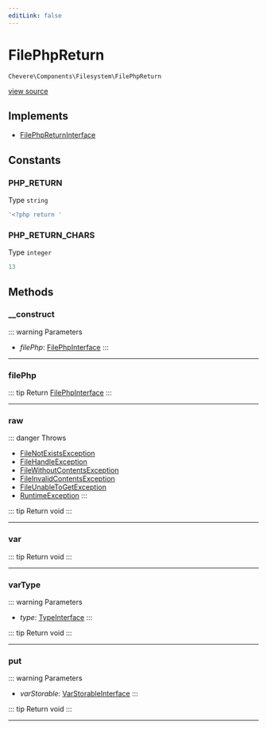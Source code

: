 ```yaml
---
editLink: false
---
```


# FilePhpReturn

`Chevere\Components\Filesystem\FilePhpReturn`

[view source](https://github.com/chevere/chevere/blob/main/src/Chevere/Components/Filesystem/FilePhpReturn.php)

## Implements

- [FilePhpReturnInterface](../../Interfaces/Filesystem/FilePhpReturnInterface.md)

## Constants

### PHP_RETURN

Type `string`

```php
'<?php return '
```

### PHP_RETURN_CHARS

Type `integer`

```php
13
```

## Methods

### __construct

::: warning Parameters
- *filePhp*: [FilePhpInterface](../../Interfaces/Filesystem/FilePhpInterface.md)
:::

---

### filePhp

::: tip Return
[FilePhpInterface](../../Interfaces/Filesystem/FilePhpInterface.md)
:::

---

### raw

::: danger Throws
- [FileNotExistsException](../../Exceptions/Filesystem/FileNotExistsException.md) 
- [FileHandleException](../../Exceptions/Filesystem/FileHandleException.md) 
- [FileWithoutContentsException](../../Exceptions/Filesystem/FileWithoutContentsException.md) 
- [FileInvalidContentsException](../../Exceptions/Filesystem/FileInvalidContentsException.md) 
- [FileUnableToGetException](../../Exceptions/Filesystem/FileUnableToGetException.md) 
- [RuntimeException](../../Exceptions/Core/RuntimeException.md) 
:::

::: tip Return
void
:::

---

### var

::: tip Return
void
:::

---

### varType

::: warning Parameters
- *type*: [TypeInterface](../../Interfaces/Type/TypeInterface.md)
:::

::: tip Return
void
:::

---

### put

::: warning Parameters
- *varStorable*: [VarStorableInterface](../../Interfaces/VarSupport/VarStorableInterface.md)
:::

::: tip Return
void
:::

---
